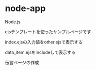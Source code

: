 # node-app
Node.js

ejsテンプレートを使ったサンプルページです

index.ejsの入力値をother.ejsで表示する

data_item.ejsをincludeして表示する

伝言ページの作成